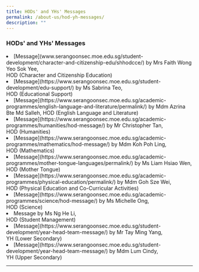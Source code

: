 ```yaml
---
title: HODs' and YHs' Messages
permalink: /about-us/hod-yh-messages/
description: ""
---
```

### HODs' and YHs' Messages

<li>[Message](www.serangoonsec.moe.edu.sg/student-development/character-and-citizenship-edu/shhodcce/) by Mrs Faith Wong Yeo Sok Yee, <br>HOD (Character and Citizenship Education)</li>

<li>[Message](https://www.serangoonsec.moe.edu.sg/student-development/edu-support/) by Ms Sabrina Teo, <br>HOD (Educational Support)</li>

<li>[Message](https://www.serangoonsec.moe.edu.sg/academic-programmes/english-language-and-literature/permalink/) by Mdm Azrina Bte Md Salleh, HOD (English Language and Literature)</li>

<li>[Message](https://www.serangoonsec.moe.edu.sg/academic-programmes/humanities/hod-message/) by Mr Christopher Tan, <br>HOD (Humanities)</li>

<li>[Message](https://www.serangoonsec.moe.edu.sg/academic-programmes/mathematics/hod-message/) by Mdm Koh Poh Ling, <br>HOD (Mathematics)</li>

<li>[Message](https://www.serangoonsec.moe.edu.sg/academic-programmes/mother-tongue-languages/permalink/) by Ms Liam Hsiao Wen, <br>HOD (Mother Tongue)</li>

<li>[Message](https://www.serangoonsec.moe.edu.sg/academic-programmes/physical-education/permalink/) by Mdm Goh Sze Wei, <br>HOD (Physical Education and Co-Curricular Activities)</li>

<li>[Message](https://www.serangoonsec.moe.edu.sg/academic-programmes/science/hod-message/) by Ms Michelle Ong, <br>HOD (Science)</li>

<li>Message by Ms Ng He Li, <br>HOD (Student Management)</li>

<li>[Message](https://www.serangoonsec.moe.edu.sg/student-development/year-head-team-message/) by Mr Tay Ming Yang, <br>YH (Lower Secondary)</li>

<li>[Message](https://www.serangoonsec.moe.edu.sg/student-development/year-head-team-message/) by Mdm Lum Cindy, <br>YH (Upper Secondary)</li>

<hr>